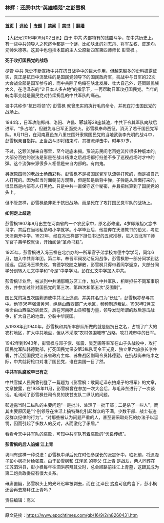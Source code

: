 ### 林辉：还原中共“英雄模范”之彭雪枫

---

#### [首页](../../../..?n8260431) &nbsp;|&nbsp; [评论](../../../../../epoch-comment?n8260431) &nbsp;|&nbsp; [专题](../../../../../epoch-special?n8260431) &nbsp;|&nbsp; [禁闻](../../../../../epoch-news?n8260431) &nbsp;|&nbsp; [禁书](../../../../../books?n8260431) &nbsp;|&nbsp; [翻墙](https://github.com/gfw-breaker/nogfw/blob/master/README.md?n8260431)


<div class="post_content" id="artbody" itemprop="articleBody">
 <!-- article content begin -->
 <p>
  【大纪元2016年09月02日讯】由于
  <ok href="https://www.epochtimes.com/gb/tag/%E4%B8%AD%E5%85%B1.html">
   中共
  </ok>
  内部特有的残酷斗争，在中共历史上，有一些中共领导人之死迄今都是一个谜，比如陕北的刘志丹、将军左权、皮定均，元帅朱德等。这其中也包括本篇的主人公原新四军第四师师长
  <ok href="https://www.epochtimes.com/gb/tag/%E5%BD%AD%E9%9B%AA%E6%9E%AB.html">
   彭雪枫
  </ok>
  。
 </p>
 <p>
  <strong>
   死于攻打国民党的战场
  </strong>
 </p>
 <p>
  尽管
  <ok href="https://www.epochtimes.com/gb/tag/%E4%B8%AD%E5%85%B1.html">
   中共
  </ok>
  党史不断宣扬中共在抗日战争中的巨大作用，但越来越多的史料披露证实，真正是抗日中流砥柱的是国民党领导下的国民政府军，抗战中与日军的22次大会战全部是国军参与的，而中共除了龟缩在陕北发展、壮大自己外，还罔顾民族大义，在毛泽东的“让日本人多占地”的指示下，一再帮助日军攻打国民党。当年的皖南事变就是国民党对持续捣乱的中共军队的痛击。
 </p>
 <p>
  被中共称作“抗日将领”的
  <ok href="https://www.epochtimes.com/gb/tag/%E5%BD%AD%E9%9B%AA%E6%9E%AB.html">
   彭雪枫
  </ok>
  就曾忠实的执行毛的命令，并死在打击国民党的战场上。
 </p>
 <p>
  1944年，日军攻陷郑州、洛阳、许昌、郾城等38座城池，中共下令其军队向敌后进军，“多占地”，但避免与日军正面交火。彭雪枫奉命西征，消灭了若干国民党军队。9月11日，在河南夏邑东八里庄围歼隶属国民党的当地武装李光明的战斗中，彭雪枫亲自指挥。正当战斗即将结束时，其被流弹击中，时年37岁。
 </p>
 <p>
  不过，这颗流弹来自哪里，至今谜底未揭。豫皖苏民间老百姓流传很多种版本的。大部分百姓的说法是彭是在战斗结束之后战场都打扫差不多了巡视战场时才中的弹。这个流弹来源很多人相信是来自内部的。有内鬼。
 </p>
 <p>
  另据原四师的老战士杨西彩称，彭雪枫不是被国民党军队流弹打死的，而是被自己人打死的。因为彭当时面朝前方观察，但是彭是后背中弹，子弹是从后面打来的，很显然是内部有人打黑枪。只是中共一直保守这个秘密，并且把帐算到了国民党的头上。
 </p>
 <p>
  但不管怎样，彭雪枫绝非死于抗日战场，而是死在了攻打国民党军队的战场上。
 </p>
 <p>
  <strong>
   如何走上歧途
  </strong>
 </p>
 <p>
  彭雪枫1907年9月出生在河南省的一个农民家中，原名彭修道。4岁即跟祖父念书习字，其后在当地私塾和小学就学。小学毕业后，他投奔在天津教书的伯父，考进天津南开中学。1922年，经在冯玉祥部下担任书记的五叔推荐，进入西北军11师军官子弟学校就读，开始阅读“革命书籍”。
 </p>
 <p>
  1925年，彭雪枫进入冯玉祥在北京办的一所军官子弟学校育德中学学习，同年6月，加入中共青年团。第二年，奉晋军阀发动反冯战争，彭雪枫带一部分同学到达绥远，后因冯玉祥失败，育德学校随之解散，彭雪枫只得带着同学返京，大部分同学分别转入汇文中学和“今是”中学学习。彭在汇文中学加入中共。
 </p>
 <p>
  彭雪枫毕业后，被派到中共湘鄂赣苏区工作，加入中共军队，相继担任不同军事职务，并参加过针对国民党的第三次、第四次和第五次“反围剿”。
 </p>
 <p>
  国民党的第五次围剿迫使中共北上逃跑，并美其名曰为“长征”，彭雪枫亦参与其中。他1936年强渡黄河，纵横山西西部广大地区，频频制造叛乱。1938年2月又奉命由山西临汾转武汉，后在河南确山县积蓄力量，领导发动所谓的敌后游击战争，扩大自己的地盘，分裂中华民国。
 </p>
 <p>
  从1938年到1940年，彭雪枫和其所率部队所做的就是借抗日之名，占领了广大的农村地区，扩大中共地盘，但从不采取“农村包围城市”战略，攻打城市中的日军。
 </p>
 <p>
  1942年到1943年，彭雪枫与邓子恢、张震、吴芝圃等率军在山子头战役中，攻打国民党军队韩德勤部，打死国民党保安第3纵队司令王光夏、独立第六旅旅长李仲寰，并活捉国民党江苏省政府主席、苏鲁战区副司令员韩德勤。在抗战尚未结束之际，中共就将枪口对准了国民党，谁在卖国一目了然。
 </p>
 <p>
  <strong>
   中共军队腐败早已有之
  </strong>
 </p>
 <p>
  中共官媒人民网曾刊登了一篇题为《彭雪枫：敢同毛泽东拍桌子的将军》的文章，文章披露，在1935年11月，彭雪枫曾在参加一次大会后，与毛泽东进行了一次谈话。毛询问了彭雪枫任司令员的陕甘支队二纵队的问题。
 </p>
 <p>
  彭透露当时二纵队的主要问题“一是批斗、处理了一批干部；二是杀了一些人”，而其主要原因是“个别领导在生活上搞特殊化引起群众的不满，少数干部、战士有违反群众纪律的行为”。“对那些被认为问题严重的人，甚至要采取处死的办法予以惩罚，因而引起了多数人的反对，从而激化了矛盾。”
 </p>
 <p>
  看看今天中共军队的腐败，可知中共军队有着腐败的“优良传统”。
 </p>
 <p>
  <strong>
   彭雪枫的后人谄媚
   <ok href="https://www.epochtimes.com/gb/tag/%E6%B1%9F%E4%B8%8A%E9%9D%92.html">
    江上青
   </ok>
  </strong>
 </p>
 <p>
  坊间有这样一种说法：彭雪枫中弹后死在时任参谋长的张震怀中，临死前，将遗腹子彭小枫托付给张震。由于彭雪枫和
  <ok href="https://www.epochtimes.com/gb/tag/%E6%B1%9F%E6%B3%BD%E6%B0%91.html">
   江泽民
  </ok>
  的养父
  <ok href="https://www.epochtimes.com/gb/tag/%E6%B1%9F%E4%B8%8A%E9%9D%92.html">
   江上青
  </ok>
  是战友，两人同葬在江苏泗洪县，彭小枫每年往泗洪祭拜其父时，总会顺路前往江上青墓，这跟其成为第二炮兵政委应有很大关系。
 </p>
 <p>
  毋庸置疑，彭雪枫头上的光环迟早被剥去，而在
  <ok href="https://www.epochtimes.com/gb/tag/%E6%B1%9F%E6%B3%BD%E6%B0%91.html">
   江泽民
  </ok>
  岌岌可危的当下，彭小枫还会再去祭拜江上青吗？
 </p>
 <p>
  责任编辑：高义
 </p>
 <!-- article content end -->
 <div id="below_article_ad">
 </div>
</div>


---

原文链接：https://www.epochtimes.com/gb/16/9/2/n8260431.htm